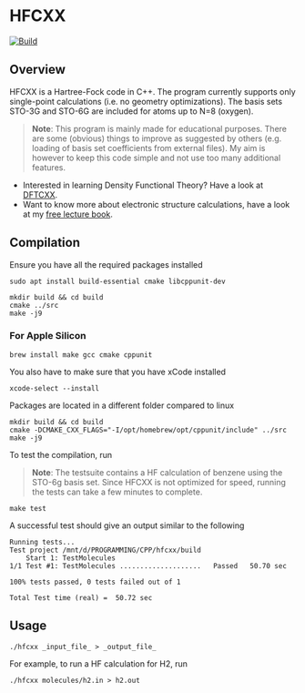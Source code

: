 # HFCXX

[![Build](https://github.com/ifilot/hfcxx/actions/workflows/build.yml/badge.svg)](https://github.com/ifilot/hfcxx/actions/workflows/build.yml)

## Overview

HFCXX is a Hartree-Fock code in C++. The program currently supports only
single-point calculations (i.e. no geometry optimizations). The basis 
sets STO-3G and STO-6G are included for atoms up to N=8 (oxygen). 

> **Note**: This program is mainly made for educational purposes. There are some
> (obvious) things to improve as suggested by others (e.g. loading of basis
> set coefficients from external files). My aim is however to keep this code
> simple and not use too many additional features.

* Interested in learning Density Functional Theory? Have a look at
  [DFTCXX](https://github.com/ifilot/dftcxx).
* Want to know more about electronic structure calculations, have a look at my
  [free lecture book](https://ifilot.pages.tue.nl/elements-of-electronic-structure-theory/).

## Compilation

Ensure you have all the required packages installed

```
sudo apt install build-essential cmake libcppunit-dev
```

```
mkdir build && cd build
cmake ../src
make -j9
```

### For Apple Silicon
```
brew install make gcc cmake cppunit
```

You also have to make sure that you have xCode installed

```
xcode-select --install
```

Packages are located in a different folder compared to linux

```
mkdir build && cd build
cmake -DCMAKE_CXX_FLAGS="-I/opt/homebrew/opt/cppunit/include" ../src
make -j9
```


To test the compilation, run

> **Note**: The testsuite contains a HF calculation of benzene using the
> STO-6g basis set. Since HFCXX is not optimized for speed, running the
> tests can take a few minutes to complete.

```
make test
```

A successful test should give an output similar to the following

```
Running tests...
Test project /mnt/d/PROGRAMMING/CPP/hfcxx/build
    Start 1: TestMolecules
1/1 Test #1: TestMolecules ....................   Passed   50.70 sec

100% tests passed, 0 tests failed out of 1

Total Test time (real) =  50.72 sec
```

## Usage

```
./hfcxx _input_file_ > _output_file_
```

For example, to run a HF calculation for H2, run

```
./hfcxx molecules/h2.in > h2.out
```
